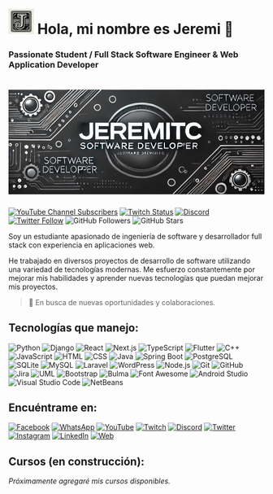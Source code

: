 # <img src="https://github.com/Jeremitc/Jeremitc/raw/main/Jeremi-Icon.jpg" alt="Jeremi Icon" width="50"/> Hola, mi nombre es Jeremi 👋
### Passionate Student / Full Stack Software Engineer & Web Application Developer

# <img src="https://github.com/Jeremitc/Jeremitc/raw/main/PlanillaJeremiTC.png" alt="Jeremi Icon" width="1000"/>

[![YouTube Channel Subscribers](https://img.shields.io/youtube/channel/subscribers/UCxPD7bsocoAMq8Dj18kmGyQ?style=social)](https://youtube.com/jeremiapps?sub_confirmation=1)
[![Twitch Status](https://img.shields.io/twitch/status/jeremi?style=social)](https://twitch.com/jeremi)
[![Discord](https://img.shields.io/discord/123456789012345678?style=social&label=Discord&logo=discord)](https://jeremi.com/discord)
[![Twitter Follow](https://img.shields.io/twitter/follow/jeremi?style=social)](https://twitter.com/jeremi)
![GitHub Followers](https://img.shields.io/github/followers/jeremi?style=social)
![GitHub Stars](https://img.shields.io/github/stars/jeremi?style=social)

Soy un estudiante apasionado de ingeniería de software y desarrollador full stack con experiencia en aplicaciones web.

He trabajado en diversos proyectos de desarrollo de software utilizando una variedad de tecnologías modernas. Me esfuerzo constantemente por mejorar mis habilidades y aprender nuevas tecnologías que puedan mejorar mis proyectos.

> 🎯 En busca de nuevas oportunidades y colaboraciones.

## Tecnologías que manejo:

![Python](https://img.shields.io/badge/Python-3776AB?style=for-the-badge&logo=python&logoColor=white)
![Django](https://img.shields.io/badge/Django-092E20?style=for-the-badge&logo=django&logoColor=white)
![React](https://img.shields.io/badge/React-20232A?style=for-the-badge&logo=react&logoColor=61DAFB)
![Next.js](https://img.shields.io/badge/Next.js-000000?style=for-the-badge&logo=nextdotjs&logoColor=white)
![TypeScript](https://img.shields.io/badge/TypeScript-007ACC?style=for-the-badge&logo=typescript&logoColor=white)
![Flutter](https://img.shields.io/badge/Flutter-02569B?style=for-the-badge&logo=flutter&logoColor=white)
![C++](https://img.shields.io/badge/C++-00599C?style=for-the-badge&logo=cplusplus&logoColor=white)
![JavaScript](https://img.shields.io/badge/JavaScript-F7DF1E?style=for-the-badge&logo=javascript&logoColor=black)
![HTML](https://img.shields.io/badge/HTML5-E34F26?style=for-the-badge&logo=html5&logoColor=white)
![CSS](https://img.shields.io/badge/CSS3-1572B6?style=for-the-badge&logo=css3&logoColor=white)
![Java](https://img.shields.io/badge/Java-007396?style=for-the-badge&logo=java&logoColor=white)
![Spring Boot](https://img.shields.io/badge/Spring%20Boot-6DB33F?style=for-the-badge&logo=springboot&logoColor=white)
![PostgreSQL](https://img.shields.io/badge/PostgreSQL-336791?style=for-the-badge&logo=postgresql&logoColor=white)
![SQLite](https://img.shields.io/badge/SQLite-003B57?style=for-the-badge&logo=sqlite&logoColor=white)
![MySQL](https://img.shields.io/badge/MySQL-4479A1?style=for-the-badge&logo=mysql&logoColor=white)
![Laravel](https://img.shields.io/badge/Laravel-FF2D20?style=for-the-badge&logo=laravel&logoColor=white)
![WordPress](https://img.shields.io/badge/WordPress-21759B?style=for-the-badge&logo=wordpress&logoColor=white)
![Node.js](https://img.shields.io/badge/Node.js-339933?style=for-the-badge&logo=nodedotjs&logoColor=white)
![Git](https://img.shields.io/badge/Git-F05032?style=for-the-badge&logo=git&logoColor=white)
![GitHub](https://img.shields.io/badge/GitHub-181717?style=for-the-badge&logo=github&logoColor=white)
![Jira](https://img.shields.io/badge/Jira-0052CC?style=for-the-badge&logo=jira&logoColor=white)
![UML](https://img.shields.io/badge/UML-02569B?style=for-the-badge&logo=uml&logoColor=white)
![Bootstrap](https://img.shields.io/badge/Bootstrap-7952B3?style=for-the-badge&logo=bootstrap&logoColor=white)
![Bulma](https://img.shields.io/badge/Bulma-00D1B2?style=for-the-badge&logo=bulma&logoColor=white)
![Font Awesome](https://img.shields.io/badge/Font%20Awesome-339AF0?style=for-the-badge&logo=fontawesome&logoColor=white)
![Android Studio](https://img.shields.io/badge/Android%20Studio-3DDC84?style=for-the-badge&logo=androidstudio&logoColor=white)
![Visual Studio Code](https://img.shields.io/badge/VS%20Code-007ACC?style=for-the-badge&logo=visualstudiocode&logoColor=white)
![NetBeans](https://img.shields.io/badge/NetBeans-1B6AC6?style=for-the-badge&logo=apache-netbeans-ide&logoColor=white)

## Encuéntrame en:

[![Facebook](https://img.shields.io/badge/Facebook-Jeremi-1877F2?style=for-the-badge&logo=facebook&logoColor=white&labelColor=101010)](https://www.facebook.com/profile.php?id=100013103852822)
[![WhatsApp](https://img.shields.io/badge/WhatsApp-Contact_Me-25D366?style=for-the-badge&logo=whatsapp&logoColor=white&labelColor=101010)](https://wa.me/51992506137)
[![YouTube](https://img.shields.io/badge/YouTube-Jeremi_Channel-FF0000?style=for-the-badge&logo=youtube&logoColor=white&labelColor=101010)](https://youtube.com/@jeremichannel)
[![Twitch](https://img.shields.io/badge/Twitch-jeremi-9146FF?style=for-the-badge&logo=twitch&logoColor=white&labelColor=101010)](https://twitch.tv/jeremi)
[![Discord](https://img.shields.io/badge/Discord-jeremi-5865F2?style=for-the-badge&logo=discord&logoColor=white&labelColor=101010)](https://jeremi.com/discord)
[![Twitter](https://img.shields.io/badge/Twitter-@jeremi-1DA1F2?style=for-the-badge&logo=twitter&logoColor=white&labelColor=101010)](https://twitter.com/jeremi)
[![Instagram](https://img.shields.io/badge/Instagram-@jeremi-E4405F?style=for-the-badge&logo=instagram&logoColor=white&labelColor=101010)](https://instagram.com/jeremi)
[![LinkedIn](https://img.shields.io/badge/LinkedIn-Jeremi-0077B5?style=for-the-badge&logo=linkedin&logoColor=white&labelColor=101010)](https://www.linkedin.com/in/jeremi-matias-toscano-cardenas-ab92612b6/)
[![Web](https://img.shields.io/badge/Web-JeremiDev.com-14a1f0?style=for-the-badge&logo=dev.to&logoColor=white&labelColor=101010)](https://jeremitc.netlify.app/)


## Cursos (en construcción):

_Próximamente agregaré mis cursos disponibles._

